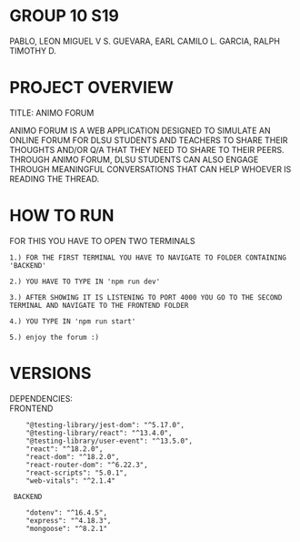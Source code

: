 
# GROUP 10 S19 #
PABLO, LEON MIGUEL V S.
GUEVARA, EARL CAMILO L.
GARCIA, RALPH TIMOTHY D.


# PROJECT OVERVIEW #
TITLE: ANIMO FORUM

ANIMO FORUM IS A WEB APPLICATION DESIGNED TO SIMULATE AN ONLINE FORUM FOR DLSU STUDENTS AND TEACHERS TO SHARE THEIR THOUGHTS AND/OR
Q/A THAT THEY NEED TO SHARE TO THEIR PEERS. THROUGH ANIMO FORUM, DLSU STUDENTS CAN ALSO ENGAGE THROUGH MEANINGFUL CONVERSATIONS THAT CAN HELP 
WHOEVER IS READING THE THREAD.

# HOW TO RUN #
FOR THIS YOU HAVE TO OPEN TWO TERMINALS 
```
1.) FOR THE FIRST TERMINAL YOU HAVE TO NAVIGATE TO FOLDER CONTAINING 'BACKEND'
```
```
2.) YOU HAVE TO TYPE IN 'npm run dev'
```
```
3.) AFTER SHOWING IT IS LISTENING TO PORT 4000 YOU GO TO THE SECOND TERMINAL AND NAVIGATE TO THE FRONTEND FOLDER
```
```
4.) YOU TYPE IN 'npm run start'
```
```
5.) enjoy the forum :)
```

# VERSIONS # 
DEPENDENCIES:  
     FRONTEND 
```
    "@testing-library/jest-dom": "^5.17.0",
    "@testing-library/react": "^13.4.0",
    "@testing-library/user-event": "^13.5.0",
    "react": "^18.2.0",
    "react-dom": "^18.2.0",
    "react-router-dom": "^6.22.3",
    "react-scripts": "5.0.1",
    "web-vitals": "^2.1.4"
```
     BACKEND 
```
    "dotenv": "^16.4.5",
    "express": "^4.18.3",
    "mongoose": "^8.2.1"
```
